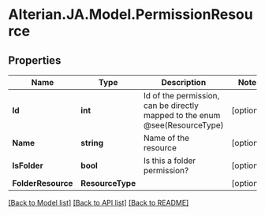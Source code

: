 # Alterian.JA.Model.PermissionResource

## Properties

Name | Type | Description | Notes
------------ | ------------- | ------------- | -------------
**Id** | **int** | Id of the permission, can be directly mapped to the enum @see(ResourceType) | [optional] 
**Name** | **string** | Name of the resource | [optional] 
**IsFolder** | **bool** | Is this a folder permission? | [optional] 
**FolderResource** | **ResourceType** |  | [optional] 

[[Back to Model list]](../README.md#documentation-for-models) [[Back to API list]](../README.md#documentation-for-api-endpoints) [[Back to README]](../README.md)

